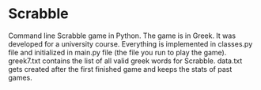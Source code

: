 # Scrabble
 Command line Scrabble game in Python. The game is in Greek. It was developed for a university course. 
 Everything is implemented in classes.py file and initialized in main.py file (the file you run to play the game).
 greek7.txt contains the list of all valid greek words for Scrabble. 
 data.txt gets created after the first finished game and keeps the stats of past games. 

